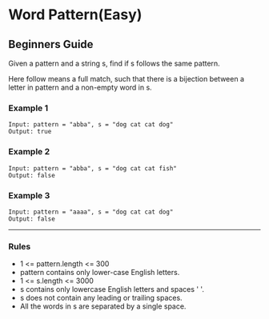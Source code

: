 # Word Pattern(Easy)

## Beginners Guide

Given a pattern and a string s, find if s follows the same pattern.

Here follow means a full match, such that there is a bijection between a letter in pattern and a non-empty word in s.

### Example 1

```go=
Input: pattern = "abba", s = "dog cat cat dog"
Output: true
```

### Example 2

```go=
Input: pattern = "abba", s = "dog cat cat fish"
Output: false
```

### Example 3

```go=
Input: pattern = "aaaa", s = "dog cat cat dog"
Output: false
```

---

### Rules

* 1 <= pattern.length <= 300
* pattern contains only lower-case English letters.
* 1 <= s.length <= 3000
* s contains only lowercase English letters and spaces ' '.
* s does not contain any leading or trailing spaces.
* All the words in s are separated by a single space.
